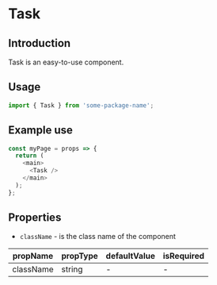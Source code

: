 # Task

<!-- STORY -->

## Introduction

Task is an easy-to-use component.

## Usage

```javascript
import { Task } from 'some-package-name';
```

## Example use

```javascript
const myPage = props => {
  return (
    <main>
      <Task />
    </main>
  );
};
```

## Properties

- `className` - is the class name of the component

| propName  | propType | defaultValue | isRequired |
| --------- | -------- | ------------ | ---------- |
| className | string   | -            | -          |
